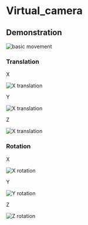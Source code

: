 # Virtual_camera

## Demonstration

![basic movement](./animation.gif)

### Translation

X

![X translation](./translation_x.gif)

Y

![X translation](./translation_y.gif)

Z

![X translation](./translation_z.gif)

### Rotation

X

![X rotation](./rotation_x.gif)

Y

![Y rotation](./rotation_y.gif)

Z

![Z rotation](./rotation_z.gif)